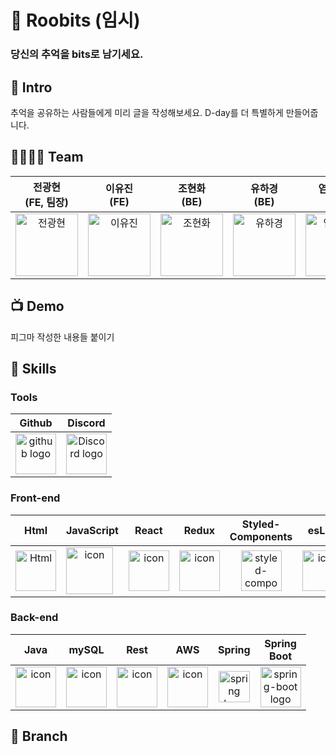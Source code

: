 # 📮 Roobits (임시)

### 당신의 추억을 bits로 남기세요.

## 🛫 Intro
추억을 공유하는 사람들에게 미리 글을 작성해보세요. D-day를 더 특별하게 만들어줍니다.

## 👨‍👩‍👧‍👦 Team
| 전광현<br>(FE, 팀장) | 이유진<br>(FE) | 조현화<br>(BE) | 유하경<br>(BE) | 염빛나리<br>(BE) |
| :---: | :---: | :---: | :---: | :---: |
| <img alt="전광현" src="https://avatars.githubusercontent.com/u/73211553?v=4" height="100" width="100"> | <img alt="이유진" src="https://avatars.githubusercontent.com/u/89282099?v=4" height="100" width="100"> | <img alt="조현화" src="https://avatars.githubusercontent.com/u/104138036?v=4" height="100" width="100"> | <img alt="유하경" src="https://avatars.githubusercontent.com/u/76886589?v=4" height="100" width="100"> | <img alt="염빛나리" src="https://avatars.githubusercontent.com/u/103120984?v=4" height="100" width="100"> | [@GH](https://github.com/Gwanghyun-Jeon) | [@nuuco](https://github.com/nuuco) | [@CHOHYUNHWA](https://github.com/CHOHYUNHWA) | [@Estelle](https://github.com/EstelleYU) | [bytenari](https://github.com/bytenari) |

## 📺 Demo
피그마 작성한 내용들 붙이기

## 🔧 Skills
### Tools
| Github | Discord |
| :---: | :---: |
| <img alt="github logo" src="https://github.githubassets.com/images/modules/logos_page/GitHub-Mark.png" width="65" height="65"> | <img alt="Discord logo" src="https://assets-global.website-files.com/6257adef93867e50d84d30e2/62595384e89d1d54d704ece7_3437c10597c1526c3dbd98c737c2bcae.svg" height="65" width="65"> |
### Front-end
| Html | JavaScript | React | Redux | Styled-<br>Components | esLint | Prettier |
| :---: | :---: | :---: | :---: | :---: | :---: | :---: |
| <img alt="Html" src ="https://upload.wikimedia.org/wikipedia/commons/thumb/6/61/HTML5_logo_and_wordmark.svg/440px-HTML5_logo_and_wordmark.svg.png" width="65" height="65" /> | <div style="display: flex; align-items: flex-start;"><img src="https://techstack-generator.vercel.app/js-icon.svg" alt="icon" width="75" height="75" /></div> | <div style="display: flex; align-items: flex-start;"><img src="https://techstack-generator.vercel.app/react-icon.svg" alt="icon" width="65" height="65" /></div> | <div style="display: flex; align-items: flex-start;"><img src="https://techstack-generator.vercel.app/redux-icon.svg" alt="icon" width="65" height="65" /></div> | <img src="https://styled-components.com/logo.png" alt="styled-components icon" width="65" height="65" /> | <div style="display: flex; align-items: flex-start;"><img src="https://techstack-generator.vercel.app/eslint-icon.svg" alt="icon" width="65" height="65" /></div> | <div style="display: flex; align-items: flex-start;"><img src="https://techstack-generator.vercel.app/prettier-icon.svg" alt="icon" width="65" height="65" /></div> |
### Back-end
| Java | mySQL | Rest | AWS | Spring | Spring<br>Boot |
| :---: | :---: | :---: | :---: | :---: | :---: |
| <div style="display: flex; align-items: flex-start;"><img src="https://techstack-generator.vercel.app/java-icon.svg" alt="icon" width="65" height="65" /></div> | <div style="display: flex; align-items: flex-start;"><img src="https://techstack-generator.vercel.app/mysql-icon.svg" alt="icon" width="65" height="65" /></div> | <div style="display: flex; align-items: flex-start;"><img src="https://techstack-generator.vercel.app/restapi-icon.svg" alt="icon" width="65" height="65" /></div> | <div style="display: flex; align-items: flex-start;"><img src="https://techstack-generator.vercel.app/aws-icon.svg" alt="icon" width="65" height="65" /></div> | <img alt="spring logo" src="https://www.vectorlogo.zone/logos/springio/springio-icon.svg" height="50" width="50" > | <img alt="spring-boot logo" src="https://t1.daumcdn.net/cfile/tistory/27034D4F58E660F616" width="65" height="65" > |

## 🌿 Branch
